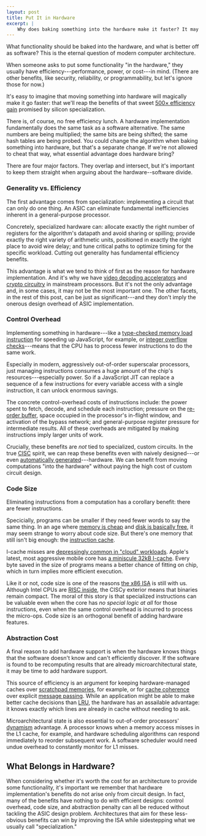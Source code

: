 ```yaml
---
layout: post
title: Put It in Hardware
excerpt: |
    Why does baking something into the hardware make it faster? It may seem obvious, but I think there are four distinct reasons for implementing something in hardware. It's cruicial to remember that they are separate advantages: architectures can "win" in some categories without addressing them all.
---
```

What functionality should be baked into the hardware, and what is better off as software? This is the eternal question of modern computer architecture.

When someone asks to put some functionality "in the hardware," they usually have efficiency---performance, power, or cost---in mind. (There are other benefits, like security, reliability, or programmability, but let's ignore those for now.)

It's easy to imagine that moving something into hardware will magically make it go faster: that we'll reap the benefits of that sweet [500× efficiency gain][horowitz] promised by silicon specialization.

[horowitz]: http://dl.acm.org/citation.cfm?id=1815968

There is, of course, no free efficiency lunch. A hardware implementation fundamentally does the same task as a software alternative. The same numbers are being multiplied; the same bits are being shifted; the same hash tables are being probed. You could change the algorithm when baking something into hardware, but that's a separate change. If we're not allowed to cheat that way, what essential advantage does hardware bring?

There are four major factors. They overlap and intersect, but it's important to keep them straight when arguing about the hardware--software divide.

### Generality vs. Efficiency

The first advantage comes from specialization: implementing a circuit that can only do one thing. An ASIC can eliminate fundamental inefficiencies inherent in a general-purpose processor. 

Concretely, specialized hardware can: allocate exactly the right number of registers for the algorithm's datapath and avoid sharing or spilling; provide exactly the right variety of arithmetic units, positioned in exactly the right place to avoid wire delay; and tune critical paths to optimize timing for the specific workload. Cutting out generality has fundamental efficiency benefits.

This advantage is what we tend to think of first as the reason for hardware implementation. And it's why we have [video decoding accelerators][quicksync] and [crypto circuitry][aesni] in mainstream processors. But it's not the only advantage and, in some cases, it may not be the most important one. The other facets, in the rest of this post, can be just as significant---and they don't imply the onerous design overhead of ASIC implementation.

[quicksync]: http://www.intel.com/content/www/us/en/architecture-and-technology/quick-sync-video/quick-sync-video-general.html
[aesni]: https://software.intel.com/en-us/articles/intel-advanced-encryption-standard-instructions-aes-ni

### Control Overhead

Implementing something in hardware---like a [type-checked memory load instruction][chkl] for speeding up JavaScript, for example, or [integer overflow checks][regehr]---means that the CPU has to process fewer instructions to do the same work.

Especially in modern, aggressively out-of-order superscalar processors, just managing instructions consumes a huge amount of the chip's resources---especially power. So if a JavaScript JIT can replace a sequence of a few instructions for every variable access with a single instruction, it can unlock enormous savings.

The concrete control-overhead costs of instructions include: the power spent to fetch, decode, and schedule each instruction; pressure on the [re-order buffer][rob], space occupied in the processor's in-flight window, and activation of the bypass network; and general-purpose register pressure for intermediate results. All of these overheads are mitigated by making instructions imply larger units of work.

Crucially, these benefits are *not* tied to specialized, custom circuits. In the true [CISC][] spirit, we can reap these benefits even with naively designed---or even [automatically generated][ccores]---hardware. We can benefit from moving computations "into the hardware" without paying the high cost of custom circuit design.

[ccores]: http://cseweb.ucsd.edu/~jsampson/ConservationCores.pdf
[chkl]: http://homes.cs.washington.edu/~luisceze/publications/anderson-hpca2011.pdf

### Code Size

Eliminating instructions from a computation has a corollary benefit: there are fewer instructions.

Specicially, programs can be smaller if they need fewer words to say the same thing. In an age where [memory is cheap][mem] and [disk is basically free][disk], it may seem strange to worry about code size. But there's one memory that still isn't big enough: the [instruction cache][icache].

[mem]: http://www.newegg.com/Product/Product.aspx?Item=N82E16820233299
[disk]: http://www.newegg.com/Product/Product.aspx?Item=N82E16822148834

I-cache misses are [depressingly common in "cloud" workloads][cloudsuite]. Apple's latest, most aggressive mobile core has [a miniscule 32kB I-cache][cyclone]. Every byte saved in the size of programs means a better chance of fitting on chip, which in turn implies more efficient execution.

[cyclone]: http://anandtech.com/show/7335/the-iphone-5s-review/3
[cloudsuite]: http://parsa.epfl.ch/cloudsuite/clearing-clouds.pdf

Like it or not, code size is one of the reasons [the x86 ISA][x86] is still with us. Although Intel CPUs are [RISC inside][uops], the CISCy exterior means that binaries remain compact. The moral of this story is that specialized instructions can be valuable even when the core has *no special logic at all* for those instructions, even when the same control overhead is incurred to process the micro-ops. Code size is an orthogonal benefit of adding hardware features.

[uops]: http://en.wikipedia.org/wiki/Micro-operation
[x86]: http://en.wikipedia.org/wiki/X86

### Abstraction Cost

A final reason to add hardware support is when the hardware knows things that the software doesn't know and can't efficiently discover. If the software is found to be recomputing results that are already microarchitectural state, it may be time to add hardware support.

This source of efficiency is an argument for keeping hardware-managed caches over [scratchpad memories][scratchpad], for example, or for [cache coherence][heretostay] over explicit [message passing][tilera]. While an application might be able to make better cache decisions than [LRU][lru], the hardware has an assailable advantage: it knows exactly which lines are already in cache without needing to ask.

Microarchitectural state is also essential to out-of-order processors' [dynamism][specdyn] advantage. A processor knows when a memory access misses in the L1 cache, for example, and hardware scheduling algorithms can respond immediately to reorder subsequent work. A software scheduler would need undue overhead to constantly monitor for L1 misses.

## What Belongs in Hardware?

When considering whether it's worth the cost for an architecture to provide some functionality, it's important we remember that hardware implementation's benefits do not arise only from circuit design. In fact, many of the benefits have nothing to do with efficient designs: control overhead, code size, and abstraction penalty can all be reduced without tackling the ASIC design problem. Architectures that aim for these less-obvious benefits can win by improving the ISA while sidestepping what we usually call "specialization."

[regehr]: http://blog.regehr.org/archives/1154
[heretostay]: http://acg.cis.upenn.edu/papers/cacm12_why_coherence.pdf
[tilera]: http://www.tilera.com
[lru]: http://en.wikipedia.org/wiki/Cache_algorithms#LRU
[specdyn]: http://dl.acm.org/citation.cfm?id=2451143
[scratchpad]: http://en.wikipedia.org/wiki/Scratchpad_memory
[icache]: http://stackoverflow.com/questions/22394750/what-is-meant-by-data-cache-and-instruction-cache
[rob]: http://en.wikipedia.org/wiki/Re-order_buffer
[cisc]: http://research.cs.wisc.edu/vertical/papers/2013/hpca13-isa-power-struggles.pdf
